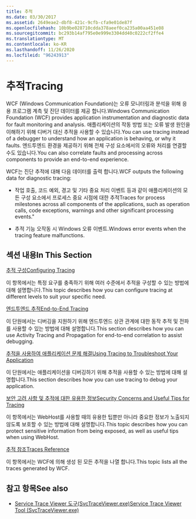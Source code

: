```yaml
---
title: 추적
ms.date: 03/30/2017
ms.assetid: 2649eae2-dbf8-421c-9cfb-cfa9e01de87f
ms.openlocfilehash: 10b9be028710cdda378aeef0ca235a00aa451e08
ms.sourcegitcommit: bc293b14af795e0e999e3304dd40c0222cf2ffe4
ms.translationtype: MT
ms.contentlocale: ko-KR
ms.lasthandoff: 11/26/2020
ms.locfileid: "96243913"
---
```

# <a name="tracing"></a><span data-ttu-id="bdae5-102">추적</span><span class="sxs-lookup"><span data-stu-id="bdae5-102">Tracing</span></span>

<span data-ttu-id="bdae5-103">WCF (Windows Communication Foundation)는 오류 모니터링과 분석을 위해 응용 프로그램 계측 및 진단 데이터를 제공 합니다.</span><span class="sxs-lookup"><span data-stu-id="bdae5-103">Windows Communication Foundation (WCF) provides application instrumentation and diagnostic data for fault monitoring and analysis.</span></span> <span data-ttu-id="bdae5-104">애플리케이션의 작동 방법 또는 오류 발생 원인을 이해하기 위해 디버거 대신 추적을 사용할 수 있습니다.</span><span class="sxs-lookup"><span data-stu-id="bdae5-104">You can use tracing instead of a debugger to understand how an application is behaving, or why it faults.</span></span> <span data-ttu-id="bdae5-105">엔드투엔드 환경을 제공하기 위해 전체 구성 요소에서의 오류와 처리를 연결할 수도 있습니다.</span><span class="sxs-lookup"><span data-stu-id="bdae5-105">You can also correlate faults and processing across components to provide an end-to-end experience.</span></span>  
  
 <span data-ttu-id="bdae5-106">WCF는 진단 추적에 대해 다음 데이터를 출력 합니다.</span><span class="sxs-lookup"><span data-stu-id="bdae5-106">WCF outputs the following data for diagnostic tracing:</span></span>  
  
- <span data-ttu-id="bdae5-107">작업 호출, 코드 예외, 경고 및 기타 중요 처리 이벤트 등과 같이 애플리케이션의 모든 구성 요소에서 프로세스 중요 시점에 대한 추적</span><span class="sxs-lookup"><span data-stu-id="bdae5-107">Traces for process milestones across all components of the applications, such as operation calls, code exceptions, warnings and other significant processing events."</span></span>  
  
- <span data-ttu-id="bdae5-108">추적 기능 오작동 시 Windows 오류 이벤트.</span><span class="sxs-lookup"><span data-stu-id="bdae5-108">Windows error events when the tracing feature malfunctions.</span></span>  
  
## <a name="in-this-section"></a><span data-ttu-id="bdae5-109">섹션 내용</span><span class="sxs-lookup"><span data-stu-id="bdae5-109">In This Section</span></span>  

 [<span data-ttu-id="bdae5-110">추적 구성</span><span class="sxs-lookup"><span data-stu-id="bdae5-110">Configuring Tracing</span></span>](configuring-tracing.md)  
  
 <span data-ttu-id="bdae5-111">이 항목에서는 특정 요구를 충족하기 위해 여러 수준에서 추적을 구성할 수 있는 방법에 대해 설명합니다.</span><span class="sxs-lookup"><span data-stu-id="bdae5-111">This topic describes how you can configure tracing at different levels to suit your specific need.</span></span>  
  
 [<span data-ttu-id="bdae5-112">엔드투엔드 추적</span><span class="sxs-lookup"><span data-stu-id="bdae5-112">End-to-End Tracing</span></span>](end-to-end-tracing.md)  
  
 <span data-ttu-id="bdae5-113">이 단원에서는 디버깅을 지원하기 위해 엔드투엔드 상관 관계에 대한 동작 추적 및 전파를 사용할 수 있는 방법에 대해 설명합니다.</span><span class="sxs-lookup"><span data-stu-id="bdae5-113">This section describes how you can use Activity Tracing and Propagation for end-to-end correlation to assist debugging.</span></span>  
  
 [<span data-ttu-id="bdae5-114">추적을 사용하여 애플리케이션 문제 해결</span><span class="sxs-lookup"><span data-stu-id="bdae5-114">Using Tracing to Troubleshoot Your Application</span></span>](using-tracing-to-troubleshoot-your-application.md)  
  
 <span data-ttu-id="bdae5-115">이 단원에서는 애플리케이션을 디버깅하기 위해 추적을 사용할 수 있는 방법에 대해 설명합니다.</span><span class="sxs-lookup"><span data-stu-id="bdae5-115">This section describes how you can use tracing to debug your application.</span></span>  
  
 [<span data-ttu-id="bdae5-116">보안 고려 사항 및 추적에 대한 유용한 정보</span><span class="sxs-lookup"><span data-stu-id="bdae5-116">Security Concerns and Useful Tips for Tracing</span></span>](security-concerns-and-useful-tips-for-tracing.md)  
  
 <span data-ttu-id="bdae5-117">이 항목에서는 WebHost를 사용할 때의 유용한 팁뿐만 아니라 중요한 정보가 노출되지 않도록 보호할 수 있는 방법에 대해 설명합니다.</span><span class="sxs-lookup"><span data-stu-id="bdae5-117">This topic describes how you can protect sensitive information from being exposed, as well as useful tips when using WebHost.</span></span>  
  
 [<span data-ttu-id="bdae5-118">추적 참조</span><span class="sxs-lookup"><span data-stu-id="bdae5-118">Traces Reference</span></span>](traces-reference.md)  
  
 <span data-ttu-id="bdae5-119">이 항목에서는 WCF에 의해 생성 된 모든 추적을 나열 합니다.</span><span class="sxs-lookup"><span data-stu-id="bdae5-119">This topic lists all the traces generated by WCF.</span></span>  
  
## <a name="see-also"></a><span data-ttu-id="bdae5-120">참고 항목</span><span class="sxs-lookup"><span data-stu-id="bdae5-120">See also</span></span>

- [<span data-ttu-id="bdae5-121">Service Trace Viewer 도구(SvcTraceViewer.exe)</span><span class="sxs-lookup"><span data-stu-id="bdae5-121">Service Trace Viewer Tool (SvcTraceViewer.exe)</span></span>](../../service-trace-viewer-tool-svctraceviewer-exe.md)
